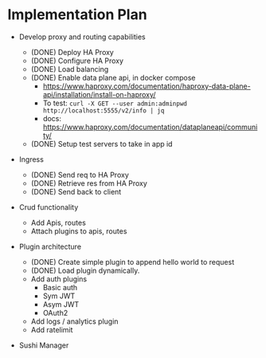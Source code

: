 # Implementation Plan

- Develop proxy and routing capabilities

  - (DONE) Deploy HA Proxy
  - (DONE) Configure HA Proxy
  - (DONE) Load balancing
  - (DONE) Enable data plane api, in docker compose
    - https://www.haproxy.com/documentation/haproxy-data-plane-api/installation/install-on-haproxy/
    - To test: `curl -X GET --user admin:adminpwd http://localhost:5555/v2/info | jq`
    - docs: https://www.haproxy.com/documentation/dataplaneapi/community/
  - (DONE) Setup test servers to take in app id

- Ingress
  - (DONE) Send req to HA Proxy
  - (DONE) Retrieve res from HA Proxy
  - (DONE) Send back to client

- Crud functionality
  - Add Apis, routes
  - Attach plugins to apis, routes

- Plugin architecture
  - (DONE) Create simple plugin to append hello world to request
  - (DONE) Load plugin dynamically.
  - Add auth plugins
    - Basic auth
    - Sym JWT
    - Asym JWT
    - OAuth2
  - Add logs / analytics plugin
  - Add ratelimit

- Sushi Manager
